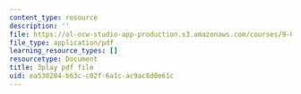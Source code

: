 ```yaml
---
content_type: resource
description: ''
file: https://ol-ocw-studio-app-production.s3.amazonaws.com/courses/9-00sc-introduction-to-psychology-fall-2011/ea530284b63cc02f6a1cac9ac8d0e61c_MYMYXhR2Ppw.pdf
file_type: application/pdf
learning_resource_types: []
resourcetype: Document
title: 3play pdf file
uid: ea530284-b63c-c02f-6a1c-ac9ac8d0e61c
---
```

